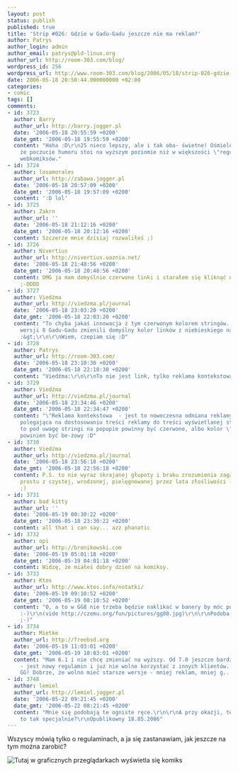 ```yaml
---
layout: post
status: publish
published: true
title: 'Strip #026: Gdzie w Gadu-Gadu jeszcze nie ma reklam?'
author: Patrys
author_login: admin
author_email: patrys@pld-linux.org
author_url: http://room-303.com/blog/
wordpress_id: 256
wordpress_url: http://www.room-303.com/blog/2006/05/18/strip-026-gdzie-w-gadu-gadu-jeszcze-nie-ma-reklam/
date: 2006-05-18 20:50:44.000000000 +02:00
categories:
- comic
tags: []
comments:
- id: 3723
  author: Barry
  author_url: http://barry.jogger.pl
  date: '2006-05-18 20:55:59 +0200'
  date_gmt: '2006-05-18 19:55:59 +0200'
  content: "Haha :D\r\n25 nieco lepszy, ale i tak oba- świetne! Ośmielę się stwierdzić,
    że poczucie humoru stoi na wyższym poziomie niż w większości \"regularnych\" polskich
    webkomiksów."
- id: 3724
  author: losamorales
  author_url: http://zabawa.jogger.pl
  date: '2006-05-18 20:57:09 +0200'
  date_gmt: '2006-05-18 19:57:09 +0200'
  content: ':D lol'
- id: 3725
  author: Zakrn
  author_url: ''
  date: '2006-05-18 21:12:16 +0200'
  date_gmt: '2006-05-18 20:12:16 +0200'
  content: Szczerze mnie dzisiaj rozwaliłeś ;)
- id: 3726
  author: Nivertius
  author_url: http://nivertius.uaznia.net/
  date: '2006-05-18 21:48:56 +0200'
  date_gmt: '2006-05-18 20:48:56 +0200'
  content: OMG ja mam domyślnie czerwone linki i starałem się kliknąć na napis 'stringi'
    ;-DDDD
- id: 3727
  author: Viedźma
  author_url: http://viedzma.pl/journal
  date: '2006-05-18 23:03:20 +0200'
  date_gmt: '2006-05-18 22:03:20 +0200'
  content: "To chyba jakaś innowacja z tym czerwonym kolorem stringów. Widocznie w
    wersji 8 Gadu-Gadu zmienili domyślny kolor linków z niebieskiego na czerowny...
    :&gt;\r\n\r\nWiem, czepiam się :D"
- id: 3728
  author: Patrys
  author_url: http://room-303.com/
  date: '2006-05-18 23:10:30 +0200'
  date_gmt: '2006-05-18 22:10:30 +0200'
  content: "Viedźma:\r\n\r\nTo nie jest link, tylko reklama kontekstowa :)"
- id: 3729
  author: Viedźma
  author_url: http://viedzma.pl/journal
  date: '2006-05-18 23:34:46 +0200'
  date_gmt: '2006-05-18 22:34:47 +0200'
  content: "\"Reklama kontekstowa  - jest to nowoczesna odmiana reklamy internetowej
    polegająca na dostosowaniu treści reklamy do treści wyświetlanej strony.\" \r\n\r\nBiorąc
    to pod uwagę stringi na popupie powinny być czerwone, albo kolor \"reklamy kontekstowej\"
    powinien być be-żowy :D"
- id: 3730
  author: Viedźma
  author_url: http://viedzma.pl/journal
  date: '2006-05-18 23:56:18 +0200'
  date_gmt: '2006-05-18 22:56:18 +0200'
  content: P.S. to nie wyraz skrajanej głupoty i braku zrozumienia zagadnienia, po
    prostu z czystej, wrodzonej, pielęgnowanej przez lata złośliwości - się czepiam
    ;)
- id: 3731
  author: bad kitty
  author_url: ''
  date: '2006-05-19 00:30:22 +0200'
  date_gmt: '2006-05-18 23:30:22 +0200'
  content: all that i can say... azz phanatic
- id: 3732
  author: opi
  author_url: http://bronikowski.com
  date: '2006-05-19 05:01:18 +0200'
  date_gmt: '2006-05-19 04:01:18 +0200'
  content: Widzę, że miałeś dobry dzień na komiksy.
- id: 3733
  author: Ktos
  author_url: http://www.ktos.info/notatki/
  date: '2006-05-19 09:10:52 +0200'
  date_gmt: '2006-05-19 08:10:52 +0200'
  content: "O, a to w GG8 nie trzeba będzie naklikać w banery by móc pogadać z kimś?
    :-)\r\n(vide http://czemu.org/fun/pictures/gg80.jpg)\r\n\r\nPodoba mi się ta reklama
    ;-)"
- id: 3734
  author: Mietke
  author_url: http://freebsd.org
  date: '2006-05-19 11:03:01 +0200'
  date_gmt: '2006-05-19 10:03:01 +0200'
  content: "Mam 6.1 i nie chcę zmieniać na wyższy. Od 7.0 jeszcze bardziej żre resources.\r\nBTW
    - jest nowy regulamin i już nie wolno korzystać z innych klientów. Tylko oryginalne
    GG! Dobrze, że wolno mieć starsze wersje - mniej reklam, mniej g..."
- id: 3748
  author: lemiel
  author_url: http://lemiel.jogger.pl
  date: '2006-05-22 09:21:45 +0200'
  date_gmt: '2006-05-22 08:21:45 +0200'
  content: "Mnie się podobają te ogniste ręce.\r\n\r\nA przy okazji, ten \"Opublikowny\"
    to tak specjalnie?\r\nOpublikowny 18.05.2006"
---
```

<p>Wszyscy mówią tylko o regulaminach, a ja się zastanawiam, jak jeszcze na tym można zarobić?</p>

<p class="strip"><img src="http://comic.room-303.com/strips/026-gg8.png" alt="Tutaj w graficznych przeglądarkach wyświetla się komiks" /></p>
